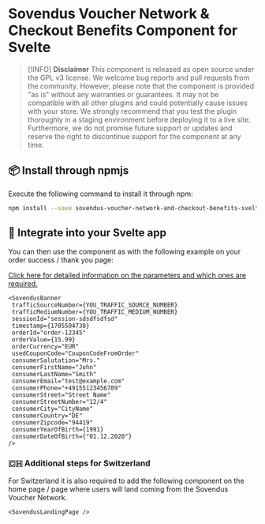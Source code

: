 # Sovendus Voucher Network & Checkout Benefits Component for Svelte

> [!INFO]
> **Disclaimer**
> This component is released as open source under the GPL v3 license. We welcome bug reports and pull requests from the community. However, please note that the component is provided "as is" without any warranties or guarantees. It may not be compatible with all other plugins and could potentially cause issues with your store. We strongly recommend that you test the plugin thoroughly in a staging environment before deploying it to a live site. Furthermore, we do not promise future support or updates and reserve the right to discontinue support for the component at any time.

## 📦 Install through npmjs

Execute the following command to install it through npm:

```bash
npm install --save sovendus-voucher-network-and-checkout-benefits-svelte
```

## 🔗 Integrate into your Svelte app

You can then use the component as with the following example on your order success / thank you page:

[Click here for detailed information on the parameters and which ones are required.](https://developer-hub.sovendus.com/Voucher-Network-Checkout-Benefits/Parameter)

```svelte
<SovendusBanner
 trafficSourceNumber={YOU_TRAFFIC_SOURCE_NUMBER}
 trafficMediumNumber={YOU_TRAFFIC_MEDIUM_NUMBER}
 sessionId="session-sdsdfsdfsd"
 timestamp={1705504738}
 orderId="order-12345"
 orderValue={15.99}
 orderCurrency="EUR"
 usedCouponCode="CouponCodeFromOrder"
 consumerSalutation="Mrs."
 consumerFirstName="John"
 consumerLastName="Smith"
 consumerEmail="test@example.com"
 consumerPhone="+49155123456789"
 consumerStreet="Street Name"
 consumerStreetNumber="12/4"
 consumerCity="CityName"
 consumerCountry="DE"
 consumerZipcode="94419"
 consumerYearOfBirth={1991}
 consumerDateOfBirth={"01.12.2020"}
/>
```

### 🇨🇭 Additional steps for Switzerland

For Switzerland it is also required to add the following component on the home page / page where users will land coming from the Sovendus Voucher Network.

```svelte
<SovendusLandingPage />
```
